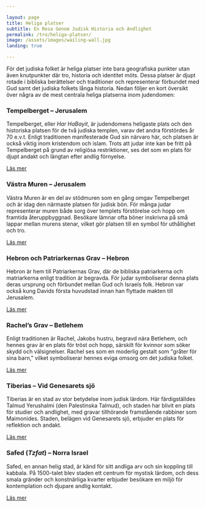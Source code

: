 ```yaml
---

layout: page  
title: Heliga platser  
subtitle: En Resa Genom Judisk Historia och Andlighet  
permalink: /tro/heliga-platser/
image: /assets/images/wailing-wall.jpg  
landing: true  

---
```


För det judiska folket är heliga platser inte bara geografiska punkter utan även knutpunkter där tro, historia och identitet möts. Dessa platser är djupt rotade i bibliska berättelser och traditioner och representerar förbundet med Gud samt det judiska folkets långa historia. Nedan följer en kort översikt över några av de mest centrala heliga platserna inom judendomen:

### **Tempelberget** – Jerusalem

Tempelberget, eller *Har HaBayit*, är judendomens heligaste plats och den historiska platsen för de två judiska templen, varav det andra förstördes år 70 e.v.t. Enligt traditionen manifesterade Gud sin närvaro här, och platsen är också viktig inom kristendom och islam. Trots att judar inte kan be fritt på Tempelberget på grund av religiösa restriktioner, ses det som en plats för djupt andakt och längtan efter andlig förnyelse.

[Läs mer](tempelberget)

### **Västra Muren** – Jerusalem

Västra Muren är en del av stödmuren som en gång omgav Tempelberget och är idag den närmaste platsen för judisk bön. För många judar representerar muren både sorg över templets förstörelse och hopp om framtida återuppbyggnad. Besökare lämnar ofta böner inskrivna på små lappar mellan murens stenar, vilket gör platsen till en symbol för uthållighet och tro.

[Läs mer](vastra-muren)

### **Hebron och Patriarkernas Grav** – Hebron

Hebron är hem till Patriarkernas Grav, där de bibliska patriarkerna och matriarkerna enligt tradition är begravda. För judar symboliserar denna plats deras ursprung och förbundet mellan Gud och Israels folk. Hebron var också kung Davids första huvudstad innan han flyttade makten till Jerusalem.

[Läs mer](hebron)

### **Rachel’s Grav** – Betlehem

Enligt traditionen är Rachel, Jakobs hustru, begravd nära Betlehem, och hennes grav är en plats för tröst och hopp, särskilt för kvinnor som söker skydd och välsignelser. Rachel ses som en moderlig gestalt som "gråter för sina barn," vilket symboliserar hennes eviga omsorg om det judiska folket.

[Läs mer](rachels-grav)

### **Tiberias** – Vid Genesarets sjö

Tiberias är en stad av stor betydelse inom judisk lärdom. Här färdigställdes Talmud Yerushalmi (den Palestinska Talmud), och staden har blivit en plats för studier och andlighet, med gravar tillhörande framstående rabbiner som Maimonides. Staden, belägen vid Genesarets sjö, erbjuder en plats för reflektion och andakt.

[Läs mer](tiberias)

### **Safed** (*Tzfat*) – Norra Israel

Safed, en annan helig stad, är känd för sitt andliga arv och sin koppling till kabbala. På 1500-talet blev staden ett centrum för mystisk lärdom, och dess smala gränder och konstnärliga kvarter erbjuder besökare en miljö för kontemplation och djupare andlig kontakt.

[Läs mer](safed)